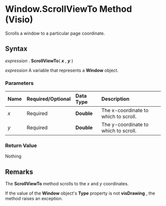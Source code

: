 
# Window.ScrollViewTo Method (Visio)

Scrolls a window to a particular page coordinate.


## Syntax

 _expression_ . **ScrollViewTo**( **_x_** , **_y_** )

 _expression_ A variable that represents a **Window** object.


### Parameters



|**Name**|**Required/Optional**|**Data Type**|**Description**|
|:-----|:-----|:-----|:-----|
| _x_|Required| **Double**|The x-coordinate to which to scroll.|
| _y_|Required| **Double**|The y-coordinate to which to scroll.|

### Return Value

Nothing


## Remarks

The  **ScrollViewTo** method scrolls to the _x_ and _y_ coordinates.

If the value of the  **Window** object's **Type** property is not **visDrawing** , the method raises an exception.

